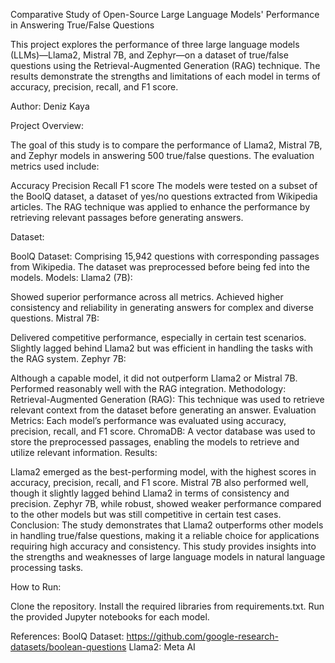 Comparative Study of Open-Source Large Language Models' Performance in Answering True/False Questions


This project explores the performance of three large language models (LLMs)—Llama2, Mistral 7B, and Zephyr—on a dataset of true/false questions using the Retrieval-Augmented Generation (RAG) technique. The results demonstrate the strengths and limitations of each model in terms of accuracy, precision, recall, and F1 score.


Author:
Deniz Kaya

Project Overview:

The goal of this study is to compare the performance of Llama2, Mistral 7B, and Zephyr models in answering 500 true/false questions. The evaluation metrics used include:

Accuracy
Precision
Recall
F1 score
The models were tested on a subset of the BoolQ dataset, a dataset of yes/no questions extracted from Wikipedia articles. The RAG technique was applied to enhance the performance by retrieving relevant passages before generating answers.

Dataset:

BoolQ Dataset: Comprising 15,942 questions with corresponding passages from Wikipedia.
The dataset was preprocessed before being fed into the models.
Models:
Llama2 (7B):

Showed superior performance across all metrics.
Achieved higher consistency and reliability in generating answers for complex and diverse questions.
Mistral 7B:

Delivered competitive performance, especially in certain test scenarios.
Slightly lagged behind Llama2 but was efficient in handling the tasks with the RAG system.
Zephyr 7B:

Although a capable model, it did not outperform Llama2 or Mistral 7B.
Performed reasonably well with the RAG integration.
Methodology:
Retrieval-Augmented Generation (RAG): This technique was used to retrieve relevant context from the dataset before generating an answer.
Evaluation Metrics: Each model’s performance was evaluated using accuracy, precision, recall, and F1 score.
ChromaDB: A vector database was used to store the preprocessed passages, enabling the models to retrieve and utilize relevant information.
Results:

Llama2 emerged as the best-performing model, with the highest scores in accuracy, precision, recall, and F1 score.
Mistral 7B also performed well, though it slightly lagged behind Llama2 in terms of consistency and precision.
Zephyr 7B, while robust, showed weaker performance compared to the other models but was still competitive in certain test cases.
Conclusion:
The study demonstrates that Llama2 outperforms other models in handling true/false questions, making it a reliable choice for applications requiring high accuracy and consistency. This study provides insights into the strengths and weaknesses of large language models in natural language processing tasks.

How to Run:

Clone the repository.
Install the required libraries from requirements.txt.
Run the provided Jupyter notebooks for each model.

References:
BoolQ Dataset: https://github.com/google-research-datasets/boolean-questions
Llama2: Meta AI
